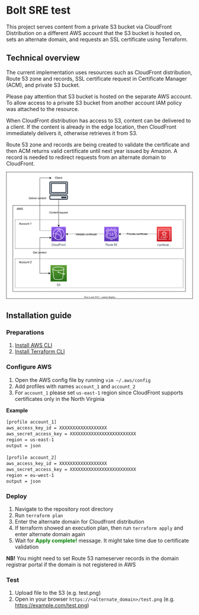 # Bolt SRE test
This project serves content from a private S3 bucket via CloudFront Distribution on a different AWS account that the S3 bucket is hosted on, sets an alternate domain, and requests an SSL certificate using Terraform.

## Technical overview
The current implementation uses resources such as CloudFront distribution, Route 53 zone and records, SSL certificate request in Certificate Manager (ACM), and private S3 bucket.

Please pay attention that S3 bucket is hosted on the separate AWS account. To allow access to a private S3 bucket from another account IAM policy was attached to the resource.

When CloudFront distribution has access to S3, content can be delivered to a client. If the content is already in the edge location, then CloudFront immediately delivers it, otherwise retrieves it from S3.

Route 53 zone and records are being created to validate the certificate and then ACM returns valid certificate until next year issued by Amazon. A record is needed to redirect requests from an alternate domain to CloudFront.

![Architecture diagram](/images/bolt-sre-task-diagram.drawio.svg)

## Installation guide

### Preparations
1. [Install AWS CLI](https://docs.aws.amazon.com/cli/latest/userguide/getting-started-install.html) 
2. [Install Terraform CLI](https://developer.hashicorp.com/terraform/tutorials/aws-get-started/install-cli)

### Configure AWS
1. Open the AWS config file by running `vim ~/.aws/config`
2. Add profiles with names `account_1` and `account_2`
3. For `account_1` please set `us-east-1` region since CloudFront supports certificates only in the North Virginia

**Example**
```
[profile account_1]
aws_access_key_id = XXXXXXXXXXXXXXXXXX
aws_secret_access_key = XXXXXXXXXXXXXXXXXXXXXXXXX
region = us-east-1
output = json

[profile account_2]
aws_access_key_id = XXXXXXXXXXXXXXXXXX
aws_secret_access_key = XXXXXXXXXXXXXXXXXXXXXXXXX
region = eu-west-1
output = json
```

### Deploy
1. Navigate to the repository root directory
2. Run `terraform plan`
3. Enter the alternate domain for Cloudfront distribution
4. If terraform showed an execution plan, then run `terraform apply` and enter alternate domain again
5. Wait for **<span style="color:green">Apply complete!</span>** message. It might take time due to certificate validation

**NB!** You might need to set Route 53 nameserver records in the domain registrar portal if the domain is not registered in AWS

### Test
1. Upload file to the S3 (e.g. test.png)
2. Open in your browser `https://<alternate_domain>/test.png` (e.g. https://example.com/test.png)
